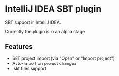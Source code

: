 IntelliJ IDEA SBT plugin
========================

SBT support in IntelliJ IDEA.

Currently the plugin is in an alpha stage.

Features
--------

* SBT project import (via "Open" or "Import project")
* Auto-import on project changes
* .sbt files support
